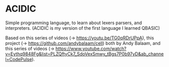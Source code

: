# ACIDIC
Simple programming language, to learn about lexers parsers, and interpreters. (ACIDIC is my version of the first language I learned QBASIC)

Based on this series of videos (-> https://youtu.be/TG0qRDrUPpA), this project (-> https://github.com/andybalaam/cell) both by Andy Balaam, and this series of videos (-> https://www.youtube.com/watch?v=Eythq9848Fg&list=PLZQftyCk7_SdoVexSmwy_tBgs7P0b97yD&ab_channel=CodePulse).
